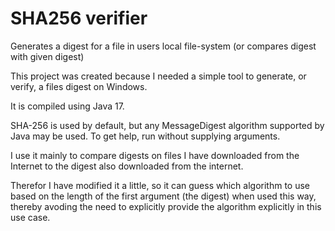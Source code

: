 # SHA256 verifier
Generates a digest for a file in users local file-system (or compares digest with given digest)

This project was created because I needed a simple tool to generate, or verify, a files digest on Windows.

It is compiled using Java 17.

SHA-256 is used by default, but any MessageDigest algorithm supported by Java may be used.
To get help, run without supplying arguments.

I use it mainly to compare digests on files I have downloaded from the Internet
to the digest also downloaded from the internet.

Therefor I have modified it a little, so it can guess which algorithm to use
based on the length of the first argument (the digest) when used this way, thereby
avoding the need to explicitly provide the algorithm explicitly in this use case.
